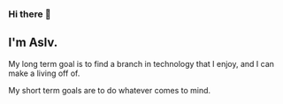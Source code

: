 ### Hi there 👋
## I'm Aslv.

My long term goal is to find a branch in technology that I enjoy, and I can make a living off of.

My short term goals are to do whatever comes to mind.

<!--
**aselav/aselav** is a ✨ _special_ ✨ repository because its `README.md` (this file) appears on your GitHub profile.

Here are some ideas to get you started:

- 🔭 I’m currently working on ...
- 🌱 I’m currently learning ...
- 👯 I’m looking to collaborate on ...
- 🤔 I’m looking for help with ...
- 💬 Ask me about ...
- 📫 How to reach me: ...
- 😄 Pronouns: ...
- ⚡ Fun fact: ...
-->
